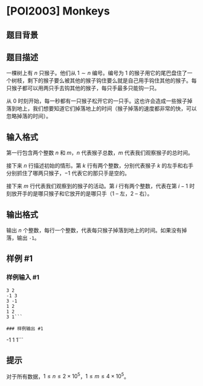 # [POI2003] Monkeys

## 题目背景



## 题目描述

一棵树上有 $n$ 只猴子。他们从 $1 \sim n$ 编号。编号为 $1$ 的猴子用它的尾巴盘住了一个树枝，剩下的猴子要么被其他的猴子钩住要么就是自己用手钩住其他的猴子。每只猴子都可以用两只手去钩其他的猴子，每只手最多只能钩一只。

从 $0$ 时刻开始，每一秒都有一只猴子松开它的一只手。这也许会造成一些猴子掉落到地上，我们想要知道它们掉落地上的时间（猴子掉落的速度都非常的快，可以忽略掉落的时间）。

## 输入格式

第一行包含两个整数 $n$ 和 $m$，$n$ 代表猴子总数，$m$ 代表我们观察猴子的总时间。

接下来 $n$ 行描述初始的情形。第 $k$ 行有两个整数，分别代表猴子 $k$ 的左手和右手分别抓住了哪两只猴子，$-1$ 代表它的那只手是空的。

接下来 $m$ 行代表我们观察到的猴子的活动。第 $i$ 行有两个整数，代表在第 $i-1$ 时刻放开手的是哪只猴子和它放开的是哪只手（1 – 左，2 – 右）。

## 输出格式

输出 $n$ 个整数，每行一个整数，代表每只猴子掉落到地上的时间。如果没有掉落，输出 `-1`。

## 样例 #1

### 样例输入 #1
```
3 2
-1 3
3 -1
1 2
1 2
3 1```

### 样例输出 #1

```
-1
1
1```

## 提示

对于所有数据，$1 \le n \le 2 \times 10^5$，$1 \le m \le 4 \times 10^5$。

